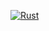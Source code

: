 [![Rust](https://github.com/RGGH/clap_g/actions/workflows/rust.yml/badge.svg)](https://github.com/RGGH/clap_g/actions/workflows/rust.yml)
